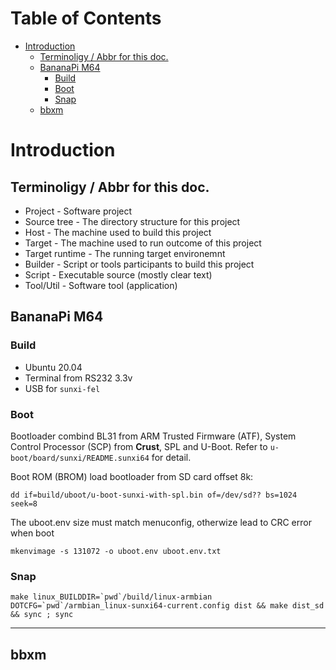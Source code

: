 # Table of Contents <!-- omit in toc -->
- [Introduction](#introduction)
  - [Terminoligy / Abbr for this doc.](#terminoligy--abbr-for-this-doc)
  - [BananaPi M64](#bananapi-m64)
    - [Build](#build)
    - [Boot](#boot)
    - [Snap](#snap)
  - [bbxm](#bbxm)


<!-- grouping links -->


# Introduction


## Terminoligy / Abbr for this doc.
-   Project - Software project
-   Source tree - The directory structure for this project
-   Host - The machine used to build this project
-   Target - The machine used to run outcome of this project
-   Target runtime - The running target environemnt
-   Builder - Script or tools participants to build this project
-   Script - Executable source (mostly clear text)
-   Tool/Util - Software tool (application)

## BananaPi M64

### Build
-   Ubuntu 20.04
-   Terminal from RS232 3.3v
-   USB for `sunxi-fel`

### Boot
Bootloader combind BL31 from ARM Trusted Firmware (ATF), System Control Processor (SCP) from **Crust**, SPL and U-Boot. Refer to `u-boot/board/sunxi/README.sunxi64` for detail.

Boot ROM (BROM) load bootloader from SD card offset 8k:

    dd if=build/uboot/u-boot-sunxi-with-spl.bin of=/dev/sd?? bs=1024 seek=8

The uboot.env size must match menuconfig, otherwize lead to CRC error when boot

    mkenvimage -s 131072 -o uboot.env uboot.env.txt

### Snap
    make linux_BUILDDIR=`pwd`/build/linux-armbian DOTCFG=`pwd`/armbian_linux-sunxi64-current.config dist && make dist_sd && sync ; sync



----
## bbxm
